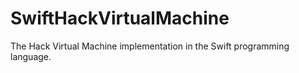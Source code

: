 # SwiftHackVirtualMachine

The Hack Virtual Machine implementation in the Swift programming language.
